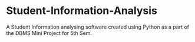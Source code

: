 # Student-Information-Analysis
A Student Information analysing software created using Python as a part of the DBMS Mini Project for 5th Sem.

